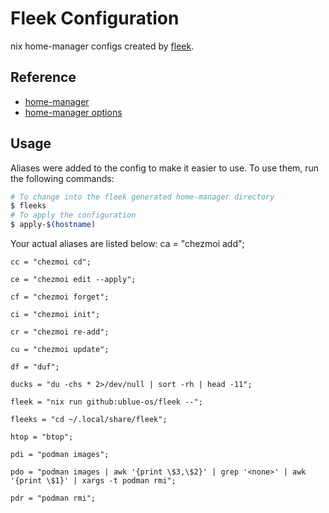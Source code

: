 # Fleek Configuration

nix home-manager configs created by [fleek](https://github.com/ublue-os/fleek).

## Reference

- [home-manager](https://nix-community.github.io/home-manager/)
- [home-manager options](https://nix-community.github.io/home-manager/options.html)

## Usage

Aliases were added to the config to make it easier to use. To use them, run the following commands:

```bash
# To change into the fleek generated home-manager directory
$ fleeks
# To apply the configuration
$ apply-$(hostname)
```

Your actual aliases are listed below:
    ca = "chezmoi add";

    cc = "chezmoi cd";

    ce = "chezmoi edit --apply";

    cf = "chezmoi forget";

    ci = "chezmoi init";

    cr = "chezmoi re-add";

    cu = "chezmoi update";

    df = "duf";

    ducks = "du -chs * 2>/dev/null | sort -rh | head -11";

    fleek = "nix run github:ublue-os/fleek --";

    fleeks = "cd ~/.local/share/fleek";

    htop = "btop";

    pdi = "podman images";

    pdo = "podman images | awk '{print \$3,\$2}' | grep '<none>' | awk '{print \$1}' | xargs -t podman rmi";

    pdr = "podman rmi";
